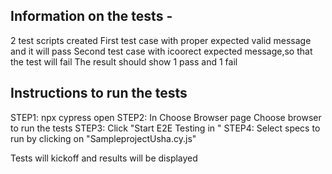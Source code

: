 ## Information on the tests - 
2 test scripts created
First test case with proper expected valid message and it will pass
Second test case with icoorect expected message,so that the test will fail
The result should show 1 pass and 1 fail

## Instructions to run the tests
STEP1:  npx cypress open
STEP2: In Choose Browser page 
    Choose browser to run the tests
STEP3: Click "Start E2E Testing in <browser>"
STEP4: Select specs to run by clicking on "SampleprojectUsha.cy.js"

Tests will kickoff and results will be displayed











